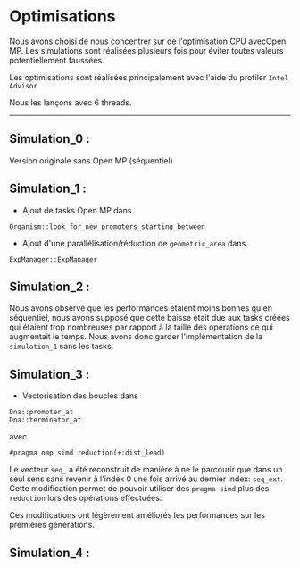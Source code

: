 # Optimisations

Nous avons choisi de nous concentrer sur de l'optimisation CPU avecOpen MP. Les simulations sont réalisées plusieurs fois pour éviter toutes valeurs potentiellement faussées.

Les optimisations sont réalisées principalement avec l'aide du profiler `Intel Advisor`

Nous les lançons avec 6 threads.

---
## Simulation_0 : 
Version originale sans Open MP (séquentiel)

## Simulation_1 :
- Ajout de tasks Open MP dans 
```
Organism::look_for_new_promoters_starting_between
```

- Ajout d'une parallélisation/réduction de `geometric_area` dans 
```
ExpManager::ExpManager
```

## Simulation_2 :
Nous avons observé que les performances étaient moins bonnes qu'en séquentiel, nous avons supposé que cette baisse était due aux tasks créées qui étaient trop nombreuses par rapport à la taille des opérations ce qui augmentait le temps. Nous avons donc garder l'implémentation de la `simulation_1` sans les tasks.

## Simulation_3 :
- Vectorisation des boucles dans 
```
Dna::promoter_at
Dna::terminator_at
```
avec 
```
#pragma omp simd reduction(+:dist_lead)
```
Le vecteur `seq_` a été reconstruit de manière à ne le parcourir que dans un seul sens sans revenir à l'index 0 une fois arrivé au dernier index: `seq_ext`. Cette modification permet de pouvoir utiliser des `pragma simd` plus des `reduction` lors des opérations effectuées.

Ces modifications ont légèrement améliorés les performances sur les premières générations.

## Simulation_4 :

